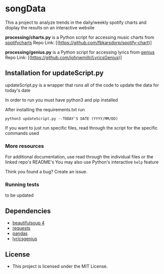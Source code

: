 songData
============

This a project to analyze trends in the daily/weekly spotify charts and display the results on an interactive website


**processing/charts.py** is a Python script for accessing music charts from [spotifycharts](http://www.spotifycharts.com)
Repo Link: [(https://github.com/fbkarsdorp/spotify-chart)]


**processing/genius.py** is a Python script for accessing lyrics from [genius](http://www.genius.com)
Repo Link: [(https://github.com/johnwmillr/LyricsGenius)]


Installation for updateScript.py
------------

updateScript.py is a wrapper that runs all of the code to update the data for today's date

In order to run you must have python3 and pip installed

After installing the requirements.txt run 

``` 
python3 updateScript.py --TODAY'S DATE (YYYY/MM/DD)
```

If you want to just run specific files, read through the script for the specific commands used

### More resources

For additional documentation, use read through the individual files or the linked repo's README's 
You may also use Python's interactive `help` feature

Think you found a bug? Create an issue.



### Running tests

to be updated



Dependencies
------------
* [beautifulsoup 4](http://www.crummy.com/software/BeautifulSoup/)
* [requests](http://requests.readthedocs.org/en/latest/)
* [pandas](https://github.com/pandas-dev/pandas)
* [lyricsgenius](https://github.com/johnwmillr/LyricsGenius)


License
-------

* This project is licensed under the MIT License.

